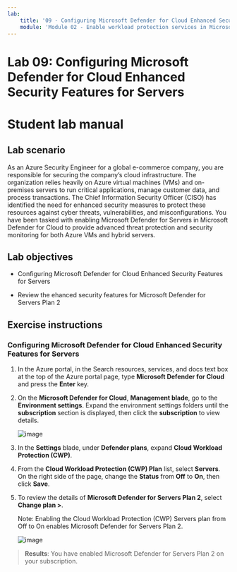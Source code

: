 ```yaml
---
lab:
    title: '09 - Configuring Microsoft Defender for Cloud Enhanced Security Features for Servers'
    module: 'Module 02 - Enable workload protection services in Microsoft Defender for Cloud'
---
```


# Lab 09: Configuring Microsoft Defender for Cloud Enhanced Security Features for Servers

# Student lab manual

## Lab scenario

As an Azure Security Engineer for a global e-commerce company, you are responsible for securing the company’s cloud infrastructure. The organization relies heavily on Azure virtual machines (VMs) and on-premises servers to run critical applications, manage customer data, and process transactions. The Chief Information Security Officer (CISO) has identified the need for enhanced security measures to protect these resources against cyber threats, vulnerabilities, and misconfigurations. You have been tasked with enabling Microsoft Defender for Servers in Microsoft Defender for Cloud to provide advanced threat protection and security monitoring for both Azure VMs and hybrid servers.

## Lab objectives

- Configuring Microsoft Defender for Cloud Enhanced Security Features for Servers
  
- Review the ehanced security features for Microsoft Defender for Servers Plan 2

## Exercise instructions

### Configuring Microsoft Defender for Cloud Enhanced Security Features for Servers

1. In the Azure portal, in the Search resources, services, and docs text box at the top of the Azure portal page, type **Microsoft Defender for Cloud** and press the **Enter** key.

2. On the **Microsoft Defender for Cloud**, **Management blade**, go to the **Environment settings**. Expand the environment settings folders until the **subscription** section is displayed, then click the **subscription** to view details.

   ![image](https://github.com/user-attachments/assets/3b25dd82-e09e-4f8a-b85e-c9bc6c4bd488)
   
3. In the **Settings** blade, under **Defender plans**, expand **Cloud Workload Protection (CWP)**.

4. From the **Cloud Workload Protection (CWP) Plan** list, select **Servers**. On the right side of the page, change the **Status** from **Off** to **On**, then click **Save**.

5. To review the details of **Microsoft Defender for Servers Plan 2**, select **Change plan >**.

   Note: Enabling the Cloud Workload Protection (CWP) Servers plan from Off to On enables Microsoft Defender for Servers Plan 2.
 
   ![image](https://github.com/user-attachments/assets/de434a75-345a-4023-83f1-fa53fcb5f288)
   
> **Results**: You have enabled Microsoft Defender for Servers Plan 2 on your subscription.
